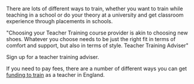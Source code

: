 There are lots of different ways to train, whether you want to train while teaching in a school or do your theory at a university and get classroom experience through placements in schools. 

"Choosing your Teacher Training course provider is akin to choosing new shoes. Whatever you choose needs to be just the right fit in terms of comfort and support, but also in terms of style. Teacher Training Adviser"

<!-- Find out more about different [ways to train](/ways_to_train)  (this isn't merged yet) -->

Sign up for a teacher training adviser.

If you need to pay fees, there are a number of different ways you can get [funding to train](/funding-your-training) as a teacher in England.
